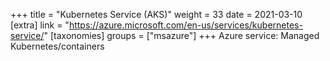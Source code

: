 +++
title = "Kubernetes Service (AKS)"
weight = 33
date = 2021-03-10
[extra]
link = "https://azure.microsoft.com/en-us/services/kubernetes-service/"
[taxonomies]
groups = ["msazure"]
+++
Azure service: Managed Kubernetes/containers

